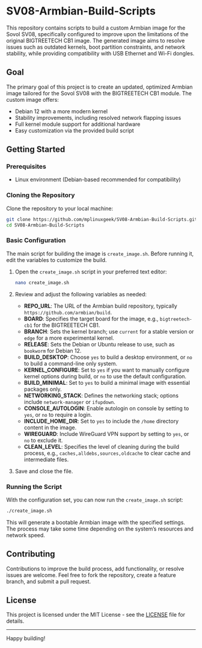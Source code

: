 
# SV08-Armbian-Build-Scripts

This repository contains scripts to build a custom Armbian image for the Sovol SV08, specifically configured to improve upon the limitations of the original BIGTREETECH CB1 image. The generated image aims to resolve issues such as outdated kernels, boot partition constraints, and network stability, while providing compatibility with USB Ethernet and Wi-Fi dongles.

## Goal
The primary goal of this project is to create an updated, optimized Armbian image tailored for the Sovol SV08 with the BIGTREETECH CB1 module. The custom image offers:

- Debian 12 with a more modern kernel
- Stability improvements, including resolved network flapping issues
- Full kernel module support for additional hardware
- Easy customization via the provided build script

## Getting Started

### Prerequisites
- Linux environment (Debian-based recommended for compatibility)

### Cloning the Repository
Clone the repository to your local machine:

```bash
git clone https://github.com/mplinuxgeek/SV08-Armbian-Build-Scripts.git
cd SV08-Armbian-Build-Scripts
```

### Basic Configuration

The main script for building the image is `create_image.sh`. Before running it, edit the variables to customize the build.

1. Open the `create_image.sh` script in your preferred text editor:
   ```bash
   nano create_image.sh
   ```

2. Review and adjust the following variables as needed:

   - **REPO_URL**: The URL of the Armbian build repository, typically `https://github.com/armbian/build`.
   - **BOARD**: Specifies the target board for the image, e.g., `bigtreetech-cb1` for the BIGTREETECH CB1.
   - **BRANCH**: Sets the kernel branch; use `current` for a stable version or `edge` for a more experimental kernel.
   - **RELEASE**: Sets the Debian or Ubuntu release to use, such as `bookworm` for Debian 12.
   - **BUILD_DESKTOP**: Choose `yes` to build a desktop environment, or `no` to build a command-line only system.
   - **KERNEL_CONFIGURE**: Set to `yes` if you want to manually configure kernel options during build, or `no` to use the default configuration.
   - **BUILD_MINIMAL**: Set to `yes` to build a minimal image with essential packages only.
   - **NETWORKING_STACK**: Defines the networking stack; options include `network-manager` or `ifupdown`.
   - **CONSOLE_AUTOLOGIN**: Enable autologin on console by setting to `yes`, or `no` to require a login.
   - **INCLUDE_HOME_DIR**: Set to `yes` to include the `/home` directory content in the image.
   - **WIREGUARD**: Include WireGuard VPN support by setting to `yes`, or `no` to exclude it.
   - **CLEAN_LEVEL**: Specifies the level of cleaning during the build process, e.g., `caches,alldebs,sources,oldcache` to clear cache and intermediate files.

3. Save and close the file.

### Running the Script

With the configuration set, you can now run the `create_image.sh` script:

```bash
./create_image.sh
```

This will generate a bootable Armbian image with the specified settings. The process may take some time depending on the system’s resources and network speed.

## Contributing

Contributions to improve the build process, add functionality, or resolve issues are welcome. Feel free to fork the repository, create a feature branch, and submit a pull request.

## License

This project is licensed under the MIT License - see the [LICENSE](LICENSE) file for details.

---

Happy building!
